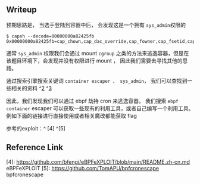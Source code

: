 
## Writeup
预期思路是， 当选手登陆到容器中后， 会发现这是一个拥有 `sys_admin`权限的

```
$ capsh --decode=00000000a82425fb
0x00000000a82425fb=cap_chown,cap_dac_override,cap_fowner,cap_fsetid,cap_kill,cap_setgid,cap_setuid,cap_setpcap,cap_net_bind_service,cap_net_raw,cap_sys_chroot,cap_sys_admin,cap_mknod,cap_audit_write,cap_setfcap
```



通常 `sys_admin` 权限我们会通过 mount `cgroup` 之类的方法来逃逸容器，但是在该题目环境下，会发现并没有权限进行 mount ， 因此我们需要去寻找其他的思路。



通过搜索引擎搜索关键词 `container escaper 、 sys_admin`， 我们可以查找到一些相关的资料 ^[2] ^[3]

因此，我们发现我们可以通过 ebpf 劫持 cron 来逃逸容器。 我们搜索 `ebpf container` escaper 可以获取一些现有的利用工具，或者自己编写一个利用工具。例如下面的链接进行直接使用或者相关魔改都能获取 flag

参考的exploit：^ [4] ^[5]

## Reference Link
[1]: ./deploy	"题目部署脚本"
[2]: https://www.usenix.org/system/files/sec23_slides_he.pdf
[3]: https://hackmd.io/@ebpf/ry428EZGo
[4]: https://github.com/bfengj/eBPFeXPLOIT/blob/main/README.zh-cn.md eBPFeXPLOIT
[5]: https://github.com/TomAPU/bpfcronescape bpfcronescape

